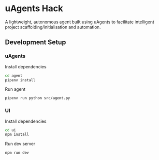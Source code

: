 # uAgents Hack

A lightweight, autonomous agent built using uAgents to facilitate intelligent project scaffolding/initialisation and automation.

## Development Setup

### uAgents

Install dependencies

```bash
cd agent
pipenv install
```

Run agent

```bash
pipenv run python src/agent.py
```

### UI

Install dependencies

```bash
cd ui
npm install
```

Run dev server

```bash
npm run dev
```
